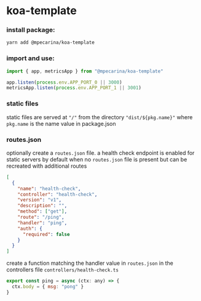 # koa-template

### install package:

```sh
yarn add @mpecarina/koa-template
```

### import and use:

```js
import { app, metricsApp } from "@mpecarina/koa-template"

app.listen(process.env.APP_PORT_0 || 3000)
metricsApp.listen(process.env.APP_PORT_1 || 3001)
```

### static files

static files are served at `"/"` from the directory `"dist/${pkg.name}"` where `pkg.name` is the name value in package.json

### routes.json

optionally create a `routes.json` file. a health check endpoint is enabled for static servers by default when no `routes.json` file is present but can be recreated with additional routes

```json
[
  {
    "name": "health-check",
    "controller": "health-check",
    "version": "v1",
    "description": "",
    "method": ["get"],
    "route": "/ping",
    "handler": "ping",
    "auth": {
      "required": false
    }
  }
]
```

create a function matching the handler value in `routes.json` in the controllers file `controllers/health-check.ts`

```js
export const ping = async (ctx: any) => {
  ctx.body = { msg: "pong" }
}
```
